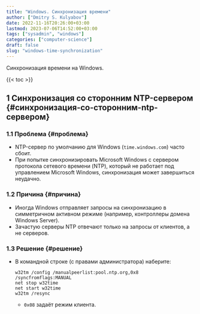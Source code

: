 ```yaml
---
title: "Windows. Синхронизация времени"
author: ["Dmitry S. Kulyabov"]
date: 2022-11-16T20:26:00+03:00
lastmod: 2023-07-06T14:52:00+03:00
tags: ["sysadmin", "windows"]
categories: ["computer-science"]
draft: false
slug: "windows-time-synchronization"
---
```


Синхронизация времени на Windows.

<!--more-->

{{< toc >}}


## <span class="section-num">1</span> Синхронизация со сторонним NTP-сервером {#синхронизация-со-сторонним-ntp-сервером}


### <span class="section-num">1.1</span> Проблема {#проблема}

-   NTP-сервер по умолчанию для Windows (`time.windows.com`) часто сбоит.
-   При попытке синхронизировать Microsoft Windows с сервером протокола сетевого времени (NTP), который не работает под управлением Microsoft Windows, синхронизация может завершиться неудачно.


### <span class="section-num">1.2</span> Причина {#причина}

-   Иногда Windows отправляет запросы на синхронизацию в симметричном активном режиме (например, контроллеры домена Windows Server).
-   Зачастую серверы NTP отвечают только на запросы от клиентов, а не серверов.


### <span class="section-num">1.3</span> Решение {#решение}

-   В командной строке (с правами администратора) наберите:
    ```shell
    w32tm /config /manualpeerlist:pool.ntp.org,0x8 /syncfromflags:MANUAL
    net stop w32time
    net start w32time
    w32tm /resync
    ```

    -   `0x08` задаёт режим клиента.
